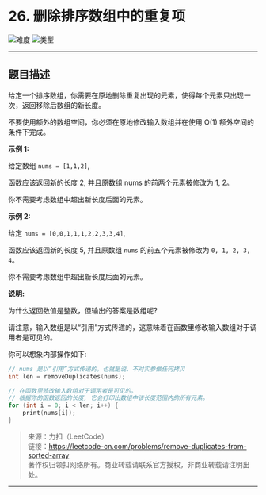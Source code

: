 # 26. 删除排序数组中的重复项

![难度](https://img.shields.io/badge/难度-简单-5cb85c.svg?logo=leetcode&style=flat)  ![类型](https://img.shields.io/badge/类型-数组-violet.svg?style=flat)

---

## 题目描述

给定一个排序数组，你需要在原地删除重复出现的元素，使得每个元素只出现一次，返回移除后数组的新长度。

不要使用额外的数组空间，你必须在原地修改输入数组并在使用 O(1) 额外空间的条件下完成。

**示例 1:**

给定数组 `nums = [1,1,2]`, 

函数应该返回新的长度 2, 并且原数组 nums 的前两个元素被修改为 1, 2。 

你不需要考虑数组中超出新长度后面的元素。

**示例 2:**

给定 `nums = [0,0,1,1,1,2,2,3,3,4]`,

函数应该返回新的长度 5, 并且原数组 `nums` 的前五个元素被修改为 `0, 1, 2, 3, 4`。

你不需要考虑数组中超出新长度后面的元素。

**说明:**

为什么返回数值是整数，但输出的答案是数组呢?

请注意，输入数组是以“引用”方式传递的，这意味着在函数里修改输入数组对于调用者是可见的。

你可以想象内部操作如下:

```c
// nums 是以“引用”方式传递的。也就是说，不对实参做任何拷贝
int len = removeDuplicates(nums);

// 在函数里修改输入数组对于调用者是可见的。
// 根据你的函数返回的长度, 它会打印出数组中该长度范围内的所有元素。
for (int i = 0; i < len; i++) {
    print(nums[i]);
}
```

> 来源：力扣（LeetCode）  
> 链接：https://leetcode-cn.com/problems/remove-duplicates-from-sorted-array  
> 著作权归领扣网络所有。商业转载请联系官方授权，非商业转载请注明出处。  

---
